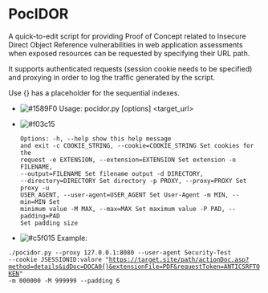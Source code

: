 # PocIDOR
A quick-to-edit script for providing Proof of Concept related to Insecure Direct Object Reference vulnerabilities in web application assessments when exposed resources can be requested by specifying their URL path.

It supports authenticated requests (session cookie needs to be specified) and proxying in order to log the traffic generated by the script.

Use {} has a placeholder for the sequential indexes.

- ![#1589F0](https://placehold.it/15/1589F0/000000?text=+)
Usage: pocidor.py [options] <target_url>
- ![#f03c15](https://placehold.it/15/f03c15/000000?text=+)
<code><pre>Options:
  -h, --help            show this help message and exit
  -c COOKIE_STRING, --cookie=COOKIE_STRING
                        Set cookies for the request
  -e EXTENSION, --extension=EXTENSION
                        Set extension
  -o FILENAME, --output=FILENAME
                        Set filename output
  -d DIRECTORY, --directory=DIRECTORY
                        Set directory
  -p PROXY, --proxy=PROXY
                        Set proxy
  -u USER_AGENT, --user-agent=USER_AGENT
                        Set User-Agent
  -m MIN, --min=MIN     Set minimum value
  -M MAX, --max=MAX     Set maximum value
  -P PAD, --padding=PAD
                        Set padding size
</pre></code>          

- ![#c5f015](https://placehold.it/15/c5f015/000000?text=+) Example:

<code>./pocidor.py --proxy 127.0.0.1:8080 --user-agent Security-Test --cookie JSESSIONID:valore "https://target.site/path/actionDoc.asp?method=details&idDoc=DOCA0{}&extensionFile=PDF&requestToken=ANTICSRFTOKEN" -m 000000 -M 999999 --padding 6</code>

